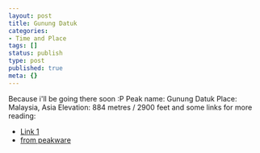 ```yaml
---
layout: post
title: Gunung Datuk
categories:
- Time and Place
tags: []
status: publish
type: post
published: true
meta: {}
---
```

Because i'll be going there soon :P Peak name: Gunung Datuk Place: Malaysia, Asia Elevation: 884 metres / 2900 feet and some links for more reading:

- [Link 1](http://www.mchwen.com/mountains/Mount%20Info/G%20Datuk/G%20Datuk.html)
- [from peakware](http://www.peakware.com/peaks.html?pk=1857)
